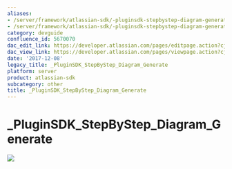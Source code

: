 ```yaml
---
aliases:
- /server/framework/atlassian-sdk/-pluginsdk-stepbystep-diagram-generate-5670070.html
- /server/framework/atlassian-sdk/-pluginsdk-stepbystep-diagram-generate-5670070.md
category: devguide
confluence_id: 5670070
dac_edit_link: https://developer.atlassian.com/pages/editpage.action?cjm=wozere&pageId=5670070
dac_view_link: https://developer.atlassian.com/pages/viewpage.action?cjm=wozere&pageId=5670070
date: '2017-12-08'
legacy_title: _PluginSDK_StepByStep_Diagram_Generate
platform: server
product: atlassian-sdk
subcategory: other
title: _PluginSDK_StepByStep_Diagram_Generate
---
```

# \_PluginSDK\_StepByStep\_Diagram\_Generate

<img src="/server/framework/atlassian-sdk/images/5865620.png" class="gliffy-macro-image" />
